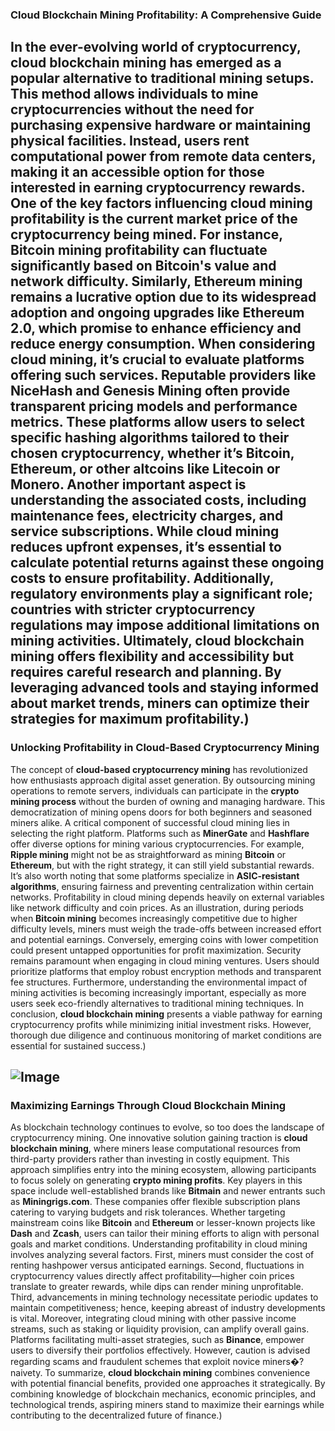 ### Cloud Blockchain Mining Profitability: A Comprehensive Guide
In the ever-evolving world of cryptocurrency, **cloud blockchain mining** has emerged as a popular alternative to traditional mining setups. This method allows individuals to mine cryptocurrencies without the need for purchasing expensive hardware or maintaining physical facilities. Instead, users rent computational power from remote data centers, making it an accessible option for those interested in earning **cryptocurrency rewards**.
One of the key factors influencing **cloud mining profitability** is the current market price of the cryptocurrency being mined. For instance, **Bitcoin mining** profitability can fluctuate significantly based on Bitcoin's value and network difficulty. Similarly, **Ethereum mining** remains a lucrative option due to its widespread adoption and ongoing upgrades like Ethereum 2.0, which promise to enhance efficiency and reduce energy consumption.
When considering cloud mining, it’s crucial to evaluate platforms offering such services. Reputable providers like **NiceHash** and **Genesis Mining** often provide transparent pricing models and performance metrics. These platforms allow users to select specific hashing algorithms tailored to their chosen cryptocurrency, whether it’s **Bitcoin**, **Ethereum**, or other altcoins like **Litecoin** or **Monero**.
Another important aspect is understanding the associated costs, including maintenance fees, electricity charges, and service subscriptions. While cloud mining reduces upfront expenses, it’s essential to calculate potential returns against these ongoing costs to ensure profitability. Additionally, regulatory environments play a significant role; countries with stricter cryptocurrency regulations may impose additional limitations on mining activities.
Ultimately, **cloud blockchain mining** offers flexibility and accessibility but requires careful research and planning. By leveraging advanced tools and staying informed about market trends, miners can optimize their strategies for maximum profitability.)
---
### Unlocking Profitability in Cloud-Based Cryptocurrency Mining
The concept of **cloud-based cryptocurrency mining** has revolutionized how enthusiasts approach digital asset generation. By outsourcing mining operations to remote servers, individuals can participate in the **crypto mining process** without the burden of owning and managing hardware. This democratization of mining opens doors for both beginners and seasoned miners alike.
A critical component of successful cloud mining lies in selecting the right platform. Platforms such as **MinerGate** and **Hashflare** offer diverse options for mining various cryptocurrencies. For example, **Ripple mining** might not be as straightforward as mining **Bitcoin** or **Ethereum**, but with the right strategy, it can still yield substantial rewards. It’s also worth noting that some platforms specialize in **ASIC-resistant algorithms**, ensuring fairness and preventing centralization within certain networks.
Profitability in cloud mining depends heavily on external variables like network difficulty and coin prices. As an illustration, during periods when **Bitcoin mining** becomes increasingly competitive due to higher difficulty levels, miners must weigh the trade-offs between increased effort and potential earnings. Conversely, emerging coins with lower competition could present untapped opportunities for profit maximization.
Security remains paramount when engaging in cloud mining ventures. Users should prioritize platforms that employ robust encryption methods and transparent fee structures. Furthermore, understanding the environmental impact of mining activities is becoming increasingly important, especially as more users seek eco-friendly alternatives to traditional mining techniques.
In conclusion, **cloud blockchain mining** presents a viable pathway for earning cryptocurrency profits while minimizing initial investment risks. However, thorough due diligence and continuous monitoring of market conditions are essential for sustained success.)

![Image](https://github.com/user-attachments/assets/4a25d116-2220-4385-b08e-f287af8fcbc4)
---
### Maximizing Earnings Through Cloud Blockchain Mining
As blockchain technology continues to evolve, so too does the landscape of cryptocurrency mining. One innovative solution gaining traction is **cloud blockchain mining**, where miners lease computational resources from third-party providers rather than investing in costly equipment. This approach simplifies entry into the mining ecosystem, allowing participants to focus solely on generating **crypto mining profits**.
Key players in this space include well-established brands like **Bitmain** and newer entrants such as **Miningrigs.com**. These companies offer flexible subscription plans catering to varying budgets and risk tolerances. Whether targeting mainstream coins like **Bitcoin** and **Ethereum** or lesser-known projects like **Dash** and **Zcash**, users can tailor their mining efforts to align with personal goals and market conditions.
Understanding profitability in cloud mining involves analyzing several factors. First, miners must consider the cost of renting hashpower versus anticipated earnings. Second, fluctuations in cryptocurrency values directly affect profitability—higher coin prices translate to greater rewards, while dips can render mining unprofitable. Third, advancements in mining technology necessitate periodic updates to maintain competitiveness; hence, keeping abreast of industry developments is vital.
Moreover, integrating cloud mining with other passive income streams, such as staking or liquidity provision, can amplify overall gains. Platforms facilitating multi-asset strategies, such as **Binance**, empower users to diversify their portfolios effectively. However, caution is advised regarding scams and fraudulent schemes that exploit novice miners�?naivety.
To summarize, **cloud blockchain mining** combines convenience with potential financial benefits, provided one approaches it strategically. By combining knowledge of blockchain mechanics, economic principles, and technological trends, aspiring miners stand to maximize their earnings while contributing to the decentralized future of finance.)
